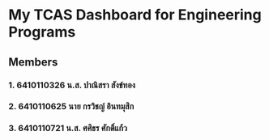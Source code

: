 # My TCAS Dashboard for Engineering Programs

## Members
### 1. 6410110326 น.ส. ปาณิสรา สังข์ทอง
### 2. 6410110625 นาย กรวิชญ์ อินทมุสิก 
### 3. 6410110721 น.ส. ศศิธร ศักดิ์แก้ว 
